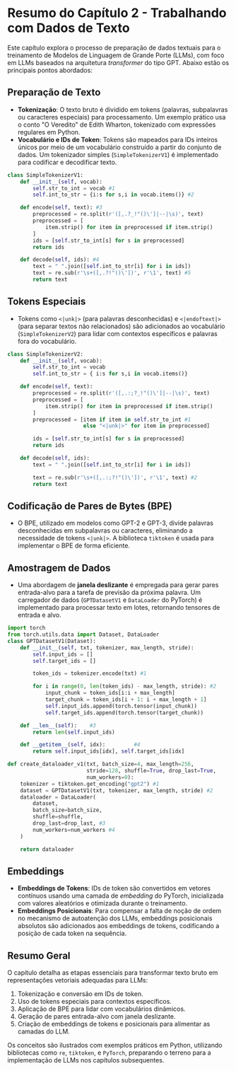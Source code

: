 # Resumo do Capítulo 2 - Trabalhando com Dados de Texto

Este capítulo explora o processo de preparação de dados textuais para o treinamento de Modelos de Linguagem de Grande Porte (LLMs), com foco em LLMs baseados na arquitetura _transformer_ do tipo GPT. Abaixo estão os principais pontos abordados:

## Preparação de Texto
- **Tokenização**: O texto bruto é dividido em tokens (palavras, subpalavras ou caracteres especiais) para processamento. Um exemplo prático usa o conto "O Veredito" de Edith Wharton, tokenizado com expressões regulares em Python.
- **Vocabulário e IDs de Token**: Tokens são mapeados para IDs inteiros únicos por meio de um vocabulário construído a partir do conjunto de dados. Um tokenizador simples (`SimpleTokenizerV1`) é implementado para codificar e decodificar texto.

```Python
class SimpleTokenizerV1:
    def __init__(self, vocab):
        self.str_to_int = vocab #1
        self.int_to_str = {i:s for s,i in vocab.items()} #2

    def encode(self, text): #3
        preprocessed = re.split(r'([,.?_!"()\']|--|\s)', text)
        preprocessed = [
            item.strip() for item in preprocessed if item.strip()
        ]
        ids = [self.str_to_int[s] for s in preprocessed]
        return ids

    def decode(self, ids): #4
        text = " ".join([self.int_to_str[i] for i in ids]) 
        text = re.sub(r'\s+([,.?!"()\'])', r'\1', text) #5
        return text
```

## Tokens Especiais
- Tokens como `<|unk|>` (para palavras desconhecidas) e `<|endoftext|>` (para separar textos não relacionados) são adicionados ao vocabulário (`SimpleTokenizerV2`) para lidar com contextos específicos e palavras fora do vocabulário.

```Python
class SimpleTokenizerV2:
    def __init__(self, vocab):
        self.str_to_int = vocab
        self.int_to_str = { i:s for s,i in vocab.items()}

    def encode(self, text):
        preprocessed = re.split(r'([,.:;?_!"()\']|--|\s)', text)
        preprocessed = [
            item.strip() for item in preprocessed if item.strip()
        ]
        preprocessed = [item if item in self.str_to_int #1
                        else "<|unk|>" for item in preprocessed]

        ids = [self.str_to_int[s] for s in preprocessed]
        return ids

    def decode(self, ids):
        text = " ".join([self.int_to_str[i] for i in ids])

        text = re.sub(r'\s+([,.:;?!"()\'])', r'\1', text) #2
        return text
```

## Codificação de Pares de Bytes (BPE)
- O BPE, utilizado em modelos como GPT-2 e GPT-3, divide palavras desconhecidas em subpalavras ou caracteres, eliminando a necessidade de tokens `<|unk|>`. A biblioteca `tiktoken` é usada para implementar o BPE de forma eficiente.

## Amostragem de Dados
- Uma abordagem de **janela deslizante** é empregada para gerar pares entrada-alvo para a tarefa de previsão da próxima palavra. Um carregador de dados (`GPTDatasetV1` e `DataLoader` do PyTorch) é implementado para processar texto em lotes, retornando tensores de entrada e alvo.

```Python
import torch
from torch.utils.data import Dataset, DataLoader
class GPTDatasetV1(Dataset):
    def __init__(self, txt, tokenizer, max_length, stride):
        self.input_ids = []
        self.target_ids = []

        token_ids = tokenizer.encode(txt) #1

        for i in range(0, len(token_ids) - max_length, stride): #2
            input_chunk = token_ids[i:i + max_length]
            target_chunk = token_ids[i + 1: i + max_length + 1]
            self.input_ids.append(torch.tensor(input_chunk))
            self.target_ids.append(torch.tensor(target_chunk))

    def __len__(self):    #3
        return len(self.input_ids)

    def __getitem__(self, idx):         #4
        return self.input_ids[idx], self.target_ids[idx]
```

```Python
def create_dataloader_v1(txt, batch_size=4, max_length=256,
                         stride=128, shuffle=True, drop_last=True,
                         num_workers=0):
    tokenizer = tiktoken.get_encoding("gpt2") #1
    dataset = GPTDatasetV1(txt, tokenizer, max_length, stride) #2
    dataloader = DataLoader(
        dataset,
        batch_size=batch_size,
        shuffle=shuffle,
        drop_last=drop_last, #3
        num_workers=num_workers #4
    )

    return dataloader
```

## Embeddings
- **Embeddings de Tokens**: IDs de token são convertidos em vetores contínuos usando uma camada de _embedding_ do PyTorch, inicializada com valores aleatórios e otimizada durante o treinamento.
- **Embeddings Posicionais**: Para compensar a falta de noção de ordem no mecanismo de autoatenção dos LLMs, embeddings posicionais absolutos são adicionados aos embeddings de tokens, codificando a posição de cada token na sequência.

## Resumo Geral
O capítulo detalha as etapas essenciais para transformar texto bruto em representações vetoriais adequadas para LLMs:
1. Tokenização e conversão em IDs de token.
2. Uso de tokens especiais para contextos específicos.
3. Aplicação de BPE para lidar com vocabulários dinâmicos.
4. Geração de pares entrada-alvo com janela deslizante.
5. Criação de embeddings de tokens e posicionais para alimentar as camadas do LLM.

Os conceitos são ilustrados com exemplos práticos em Python, utilizando bibliotecas como `re`, `tiktoken`, e `PyTorch`, preparando o terreno para a implementação de LLMs nos capítulos subsequentes.